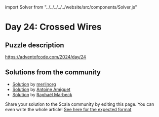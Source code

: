import Solver from "../../../../../website/src/components/Solver.js"

# Day 24: Crossed Wires

## Puzzle description

https://adventofcode.com/2024/day/24

## Solutions from the community

- [Solution](https://github.com/merlinorg/aoc2024/blob/main/src/main/scala/Day24.scala) by [merlinorg](https://github.com/merlinorg)
- [Solution](https://github.com/aamiguet/advent-2024/blob/main/src/main/scala/ch/aamiguet/advent2024/Day24.scala) by [Antoine Amiguet](https://github.com/aamiguet)
- [Solution](https://github.com/rmarbeck/advent2024/blob/main/day24/src/main/scala/Solution.scala) by [Raphaël Marbeck](https://github.com/rmarbeck)

Share your solution to the Scala community by editing this page.
You can even write the whole article! [See here for the expected format](https://github.com/scalacenter/scala-advent-of-code/discussions/424)
